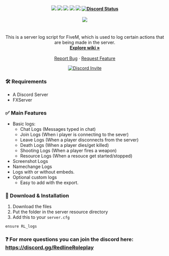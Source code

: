 <h4 align="center">
	<img src="https://img.shields.io/github/release/AppelBoy/.png">
	<img src="https://img.shields.io/github/last-commit/AppelBoy/">
	<img src="https://img.shields.io/github/license/AppelBoy/.png">
	<img src="https://img.shields.io/github/issues/AppelBoy/.png">
	<img src="https://img.shields.io/github/contributors/AppelBoy/.png">
	<a href="https://discord.gg/AppelBoy" title=""><img alt="Discord Status" src="https://discordapp.com/api/guilds/828781961156886549/widget.png"></a>
</h4>

<div align="center">
  <a href="https://github.com/AppelBoy/RL_logs">
    <img src="https://i.gyazo.com/3894b03d4351bcb566ec85afc7f9b231.png">
  </a>

  <h1 align="center"></h1>

  <p align="center">
    This is a server log script for FiveM, which is used to log certain actions that are being made in the server.
    <br />
    <a href="https://github.com/AppelBoy/RL_logs/wiki"><strong>Explore wiki »</strong></a>
    <br />
    <br />    
    <a href="https://github.com/AppelBoy/RL_logs/issues">Report Bug</a>
    ·
    <a href="https://github.com/AppelBoy/RL_logs/issues">Request Feature</a>
  </p>
  <a href="https://discord.gg/AppelBoy" title=""><img alt="Discord Invite" src="https://discordapp.com/api/guilds/828781961156886549/widget.png?style=banner2"></a>
</div>



### 🛠 Requirements
- A Discord Server
- FXServer

### ✅ Main Features
- Basic logs:  
  - Chat Logs (Messages typed in chat)  
  - Join Logs (When i player is connecting to the sever)  
  - Leave Logs (When a player disconnects from the server)  
  - Death Logs (When a player dies/get killed)  
  - Shooting Logs (When a player fires a weapon)  
  - Resource Logs (When a resouce get started/stopped)  
- Screenshot Logs  
- Namechange Logs  
- Logs with or without embeds.  
- Optional custom logs  
  - Easy to add with the export.  

### 🔧 Download & Installation

1. Download the files
2. Put the  folder in the server resource directory
3. Add this to your `server.cfg`
```
ensure RL_logs
```

### ❓ For more questions you can join the discord here: https://discord.gg/RedlineRoleplay
